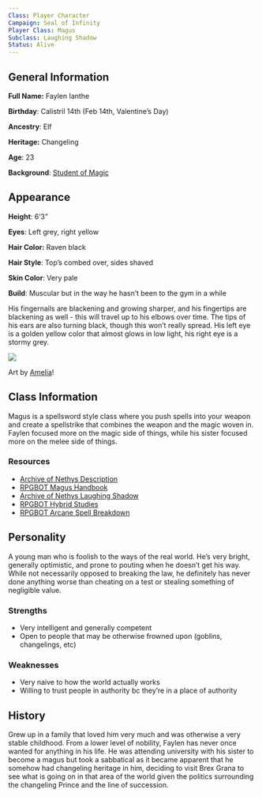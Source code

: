 ```yaml
---
Class: Player Character
Campaign: Seal of Infinity
Player Class: Magus
Subclass: Laughing Shadow
Status: Alive
---
```

## General Information

**Full Name:** Faylen Ianthe

**Birthday**: Calistril 14th (Feb 14th, Valentine’s Day)

**Ancestry**: Elf

**Heritage:** Changeling

**Age**: 23

**Background**: [Student of Magic](https://2e.aonprd.com/Backgrounds.aspx?ID=238)

## Appearance

**Height**: 6’3”

**Eyes**: Left grey, right yellow

**Hair Color:** Raven black

**Hair Style**: Top’s combed over, sides shaved

**Skin Color**: Very pale

**Build**: Muscular but in the way he hasn’t been to the gym in a while

His fingernails are blackening and growing sharper, and his fingertips are blackening as well - this will travel up to his elbows over time. The tips of his ears are also turning black, though this won’t really spread. His left eye is a golden yellow color that almost glows in low light, his right eye is a stormy grey.

![](soi_faylen-reference.png)

Art by [Amelia](https://atelieramelia.carrd.co/)!
## Class Information

Magus is a spellsword style class where you push spells into your weapon and create a spellstrike that combines the weapon and the magic woven in. Faylen focused more on the magic side of things, while his sister focused more on the melee side of things.

### Resources

- [Archive of Nethys Description](https://2e.aonprd.com/Classes.aspx?ID=17)
- [RPGBOT Magus Handbook](https://rpgbot.net/p2/characters/classes/magus/)
- [Archive of Nethys Laughing Shadow](https://2e.aonprd.com/HybridStudies.aspx?ID=2)
- [RPGBOT Hybrid Studies](https://rpgbot.net/p2/characters/classes/magus/hybrid-study/)
- [RPGBOT Arcane Spell Breakdown](https://rpgbot.net/p2/characters/arcane-spell-list/)

## Personality

A young man who is foolish to the ways of the real world. He’s very bright, generally optimistic, and prone to pouting when he doesn’t get his way. While not necessarily opposed to breaking the law, he definitely has never done anything worse than cheating on a test or stealing something of negligible value.

### Strengths

- Very intelligent and generally competent
- Open to people that may be otherwise frowned upon (goblins, changelings, etc)

### Weaknesses

- Very naive to how the world actually works
- Willing to trust people in authority bc they’re in a place of authority

## History

Grew up in a family that loved him very much and was otherwise a very stable childhood. From a lower level of nobility, Faylen has never once wanted for anything in his life. He was attending university with his sister to become a magus but took a sabbatical as it became apparent that he somehow had changeling heritage in him, deciding to visit Brex Grana to see what is going on in that area of the world given the politics surrounding the changeling Prince and the line of succession.